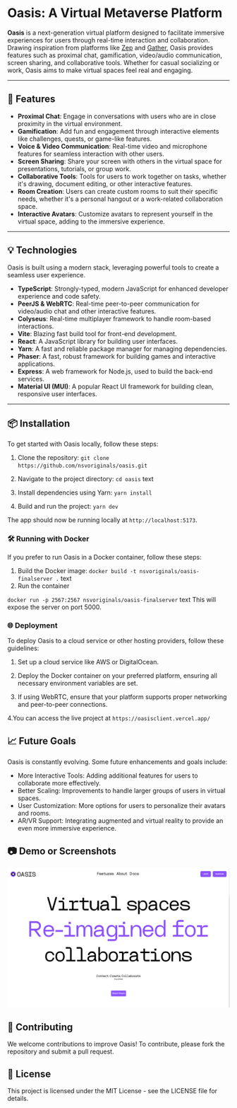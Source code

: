 # Oasis: A Virtual Metaverse Platform

**Oasis** is a next-generation virtual platform designed to facilitate immersive experiences for users through real-time interaction and collaboration. Drawing inspiration from platforms like [Zep](https://zep.us) and [Gather](https://gather.town), Oasis provides features such as proximal chat, gamification, video/audio communication, screen sharing, and collaborative tools. Whether for casual socializing or work, Oasis aims to make virtual spaces feel real and engaging.

---

## 🚀 Features

- **Proximal Chat**: Engage in conversations with users who are in close proximity in the virtual environment.
- **Gamification**: Add fun and engagement through interactive elements like challenges, quests, or game-like features.
- **Voice & Video Communication**: Real-time video and microphone features for seamless interaction with other users.
- **Screen Sharing**: Share your screen with others in the virtual space for presentations, tutorials, or group work.
- **Collaborative Tools**: Tools for users to work together on tasks, whether it's drawing, document editing, or other interactive features.
- **Room Creation**: Users can create custom rooms to suit their specific needs, whether it's a personal hangout or a work-related collaboration space.
- **Interactive Avatars**: Customize avatars to represent yourself in the virtual space, adding to the immersive experience.

---

## 💡 Technologies

Oasis is built using a modern stack, leveraging powerful tools to create a seamless user experience.

- **TypeScript**: Strongly-typed, modern JavaScript for enhanced developer experience and code safety.
- **PeerJS & WebRTC**: Real-time peer-to-peer communication for video/audio chat and other interactive features.
- **Colyseus**: Real-time multiplayer framework to handle room-based interactions.
- **Vite**: Blazing fast build tool for front-end development.
- **React**: A JavaScript library for building user interfaces.
- **Yarn**: A fast and reliable package manager for managing dependencies.
- **Phaser**: A fast, robust framework for building games and interactive applications.
- **Express**: A web framework for Node.js, used to build the back-end services.
- **Material UI (MUI)**: A popular React UI framework for building clean, responsive user interfaces.

---

## 📦 Installation

To get started with Oasis locally, follow these steps:

1. Clone the repository:
`git clone https://github.com/nsvoriginals/oasis.git`

2. Navigate to the project directory:
`cd oasis`
text
3. Install dependencies using Yarn:
`yarn install`

4. Build and run the project:
`yarn dev`

The app should now be running locally at `http://localhost:5173`.

### 🛠️ Running with Docker

If you prefer to run Oasis in a Docker container, follow these steps:

1. Build the Docker image:
`docker build -t nsvoriginals/oasis-finalserver .`
text
2. Run the container

`docker run -p 2567:2567 nsvoriginals/oasis-finalserver`
text
This will expose the server on port 5000.

### 🌐 Deployment

To deploy Oasis to a cloud service or other hosting providers, follow these guidelines:

1. Set up a cloud service like AWS or DigitalOcean.


2. Deploy the Docker container on your preferred platform, ensuring all necessary environment variables are set.


3. If using WebRTC, ensure that your platform supports proper networking and peer-to-peer connections.


4.You can access the live project at `https://oasisclient.vercel.app/`

## 📈 Future Goals

Oasis is constantly evolving. Some future enhancements and goals include:

- More Interactive Tools: Adding additional features for users to collaborate more effectively.
- Better Scaling: Improvements to handle larger groups of users in virtual spaces.
- User Customization: More options for users to personalize their avatars and rooms.
- AR/VR Support: Integrating augmented and virtual reality to provide an even more immersive experience.


## 📷 Demo or Screenshots

![Oasis Screenshot](Screenshot%202024-12-15%20234753.png)

## 🔧 Contributing

We welcome contributions to improve Oasis! To contribute, please fork the repository and submit a pull request.

## 🤝 License

This project is licensed under the MIT License - see the LICENSE file for details.
